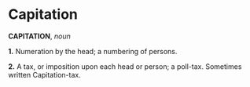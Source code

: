# Capitation

**CAPITATION**, _noun_

**1.** Numeration by the head; a numbering of persons.

**2.** A tax, or imposition upon each head or person; a poll-tax. Sometimes written Capitation-tax.
